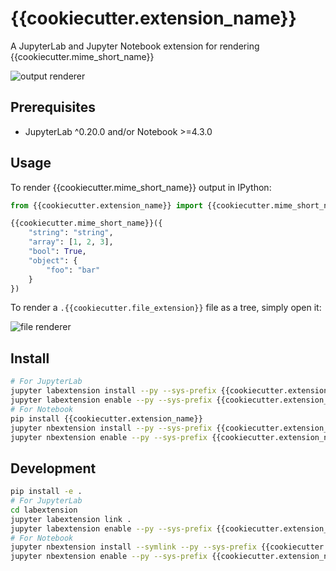 # {{cookiecutter.extension_name}}

A JupyterLab and Jupyter Notebook extension for rendering {{cookiecutter.mime_short_name}}

![output renderer](http://g.recordit.co/QAsC7YULcY.gif)

## Prerequisites

* JupyterLab ^0.20.0 and/or Notebook >=4.3.0

## Usage

To render {{cookiecutter.mime_short_name}} output in IPython:

```python
from {{cookiecutter.extension_name}} import {{cookiecutter.mime_short_name}}

{{cookiecutter.mime_short_name}}({
    "string": "string",
    "array": [1, 2, 3],
    "bool": True,
    "object": {
        "foo": "bar"
    }
})
```

To render a `.{{cookiecutter.file_extension}}` file as a tree, simply open it:

![file renderer](http://g.recordit.co/cbf0xnQHKn.gif)

## Install

```bash
# For JupyterLab
jupyter labextension install --py --sys-prefix {{cookiecutter.extension_name}}
jupyter labextension enable --py --sys-prefix {{cookiecutter.extension_name}}
# For Notebook
pip install {{cookiecutter.extension_name}}
jupyter nbextension install --py --sys-prefix {{cookiecutter.extension_name}}
jupyter nbextension enable --py --sys-prefix {{cookiecutter.extension_name}}
```

## Development

```bash
pip install -e .
# For JupyterLab
cd labextension
jupyter labextension link .
jupyter labextension enable --py --sys-prefix {{cookiecutter.extension_name}}
# For Notebook
jupyter nbextension install --symlink --py --sys-prefix {{cookiecutter.extension_name}}
jupyter nbextension enable --py --sys-prefix {{cookiecutter.extension_name}}
```
